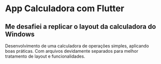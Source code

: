 # App Calculadora com Flutter
## Me desafiei a replicar o layout da calculadora do Windows
Desenvolvimento de uma calculadora de operações simples, aplicando boas práticas.
Com arquivos devidamente separados para melhor tratamento de layout e funcionalidades.
